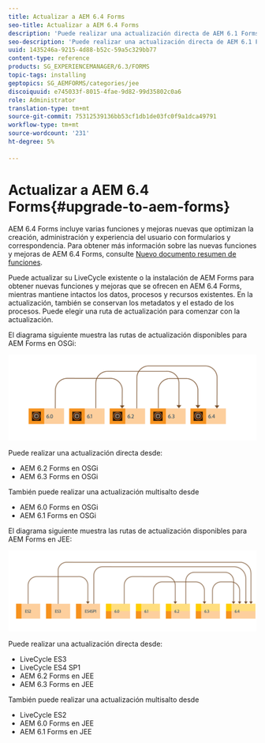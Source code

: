 ```yaml
---
title: Actualizar a AEM 6.4 Forms
seo-title: Actualizar a AEM 6.4 Forms
description: 'Puede realizar una actualización directa de AEM 6.1 Forms, AEM 6.2 Forms y LiveCycle ES4 SP1 a AEM 6.3 Forms. '
seo-description: 'Puede realizar una actualización directa de AEM 6.1 Forms, AEM 6.2 Forms y LiveCycle ES4 SP1 a AEM 6.3 Forms. '
uuid: 1435246a-9215-4d88-b52c-59a5c329bb77
content-type: reference
products: SG_EXPERIENCEMANAGER/6.3/FORMS
topic-tags: installing
geptopics: SG_AEMFORMS/categories/jee
discoiquuid: e745033f-8015-4fae-9d82-99d35802c0a6
role: Administrator
translation-type: tm+mt
source-git-commit: 75312539136bb53cf1db1de03fc0f9a1dca49791
workflow-type: tm+mt
source-wordcount: '231'
ht-degree: 5%

---
```



# Actualizar a AEM 6.4 Forms{#upgrade-to-aem-forms}

AEM 6.4 Forms incluye varias funciones y mejoras nuevas que optimizan la creación, administración y experiencia del usuario con formularios y correspondencia. Para obtener más información sobre las nuevas funciones y mejoras de AEM 6.4 Forms, consulte [Nuevo documento resumen de funciones](/help/forms/using/whats-new.md).

Puede actualizar su LiveCycle existente o la instalación de AEM Forms para obtener nuevas funciones y mejoras que se ofrecen en AEM 6.4 Forms, mientras mantiene intactos los datos, procesos y recursos existentes. En la actualización, también se conservan los metadatos y el estado de los procesos. Puede elegir una ruta de actualización para comenzar con la actualización.

El diagrama siguiente muestra las rutas de actualización disponibles para AEM Forms en OSGi:

![](do-not-localize/osgi-upgrade.png)

Puede realizar una actualización directa desde:

* AEM 6.2 Forms en OSGi
* AEM 6.3 Forms en OSGi

También puede realizar una actualización multisalto desde

* AEM 6.0 Forms en OSGi
* AEM 6.1 Forms en OSGi

El diagrama siguiente muestra las rutas de actualización disponibles para AEM Forms en JEE:

![](do-not-localize/jee-upgrade-6-4.png)

Puede realizar una actualización directa desde:

* LiveCycle ES3
* LiveCycle ES4 SP1
* AEM 6.2 Forms en JEE
* AEM 6.3 Forms en JEE

También puede realizar una actualización multisalto desde

* LiveCycle ES2
* AEM 6.0 Forms en JEE
* AEM 6.1 Forms en JEE